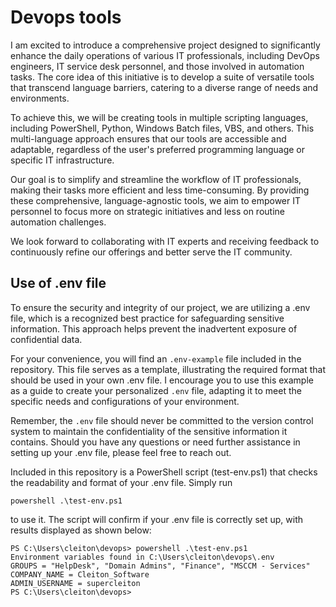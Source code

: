 # Devops tools
I am excited to introduce a comprehensive project designed to significantly enhance the daily operations of various IT professionals, including DevOps engineers, IT service desk personnel, and those involved in automation tasks. The core idea of this initiative is to develop a suite of versatile tools that transcend language barriers, catering to a diverse range of needs and environments.

To achieve this, we will be creating tools in multiple scripting languages, including PowerShell, Python, Windows Batch files, VBS, and others. This multi-language approach ensures that our tools are accessible and adaptable, regardless of the user's preferred programming language or specific IT infrastructure.

Our goal is to simplify and streamline the workflow of IT professionals, making their tasks more efficient and less time-consuming. By providing these comprehensive, language-agnostic tools, we aim to empower IT personnel to focus more on strategic initiatives and less on routine automation challenges.

We look forward to collaborating with IT experts and receiving feedback to continuously refine our offerings and better serve the IT community.

## Use of .env file
To ensure the security and integrity of our project, we are utilizing a .env file, which is a recognized best practice for safeguarding sensitive information. This approach helps prevent the inadvertent exposure of confidential data.

For your convenience, you will find an `.env-example` file included in the repository. This file serves as a template, illustrating the required format that should be used in your own .env file. I encourage you to use this example as a guide to create your personalized `.env` file, adapting it to meet the specific needs and configurations of your environment.

Remember, the `.env` file should never be committed to the version control system to maintain the confidentiality of the sensitive information it contains. Should you have any questions or need further assistance in setting up your .env file, please feel free to reach out.

Included in this repository is a PowerShell script (test-env.ps1) that checks the readability and format of your .env file. Simply run 
``` 
powershell .\test-env.ps1
```
 to use it. The script will confirm if your .env file is correctly set up, with results displayed as shown below:

 ```
PS C:\Users\cleiton\devops> powershell .\test-env.ps1
Environment variables found in C:\Users\cleiton\devops\.env
GROUPS = "HelpDesk", "Domain Admins", "Finance", "MSCCM - Services"
COMPANY_NAME = Cleiton_Software
ADMIN_USERNAME = supercleiton
PS C:\Users\cleiton\devops>
 ```